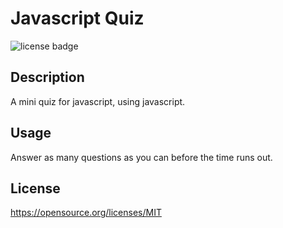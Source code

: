 # Javascript Quiz
![license badge](https://img.shields.io/badge/license-MIT-blue)

## Description
A mini quiz for javascript, using javascript.

## Usage
Answer as many questions as you can before the time runs out.

## License
https://opensource.org/licenses/MIT
